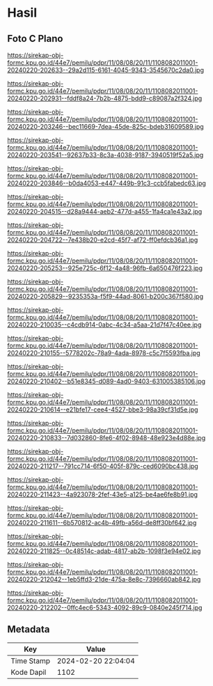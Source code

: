 # Hasil

## Foto C Plano

https://sirekap-obj-formc.kpu.go.id/44e7/pemilu/pdpr/11/08/08/20/11/1108082011001-20240220-202633--29a2d115-6161-4045-9343-3545670c2da0.jpg

https://sirekap-obj-formc.kpu.go.id/44e7/pemilu/pdpr/11/08/08/20/11/1108082011001-20240220-202931--fddf8a24-7b2b-4875-bdd9-c89087a2f324.jpg

https://sirekap-obj-formc.kpu.go.id/44e7/pemilu/pdpr/11/08/08/20/11/1108082011001-20240220-203246--bec11669-7dea-45de-825c-bdeb31609589.jpg

https://sirekap-obj-formc.kpu.go.id/44e7/pemilu/pdpr/11/08/08/20/11/1108082011001-20240220-203541--92637b33-8c3a-4038-9187-3940519f52a5.jpg

https://sirekap-obj-formc.kpu.go.id/44e7/pemilu/pdpr/11/08/08/20/11/1108082011001-20240220-203846--b0da4053-e447-449b-91c3-ccb5fabedc63.jpg

https://sirekap-obj-formc.kpu.go.id/44e7/pemilu/pdpr/11/08/08/20/11/1108082011001-20240220-204515--d28a9444-aeb2-477d-a455-1fa4ca1e43a2.jpg

https://sirekap-obj-formc.kpu.go.id/44e7/pemilu/pdpr/11/08/08/20/11/1108082011001-20240220-204722--7e438b20-e2cd-45f7-af72-ff0efdcb36a1.jpg

https://sirekap-obj-formc.kpu.go.id/44e7/pemilu/pdpr/11/08/08/20/11/1108082011001-20240220-205253--925e725c-6f12-4a48-96fb-6a650476f223.jpg

https://sirekap-obj-formc.kpu.go.id/44e7/pemilu/pdpr/11/08/08/20/11/1108082011001-20240220-205829--9235353a-f5f9-44ad-8061-b200c367f580.jpg

https://sirekap-obj-formc.kpu.go.id/44e7/pemilu/pdpr/11/08/08/20/11/1108082011001-20240220-210035--c4cdb914-0abc-4c34-a5aa-21d7f47c40ee.jpg

https://sirekap-obj-formc.kpu.go.id/44e7/pemilu/pdpr/11/08/08/20/11/1108082011001-20240220-210155--5778202c-78a9-4ada-8978-c5c7f5593fba.jpg

https://sirekap-obj-formc.kpu.go.id/44e7/pemilu/pdpr/11/08/08/20/11/1108082011001-20240220-210402--b51e8345-d089-4ad0-9403-631005385106.jpg

https://sirekap-obj-formc.kpu.go.id/44e7/pemilu/pdpr/11/08/08/20/11/1108082011001-20240220-210614--e21bfe17-cee4-4527-bbe3-98a39cf31d5e.jpg

https://sirekap-obj-formc.kpu.go.id/44e7/pemilu/pdpr/11/08/08/20/11/1108082011001-20240220-210833--7d032860-8fe6-4f02-8948-48e923e4d88e.jpg

https://sirekap-obj-formc.kpu.go.id/44e7/pemilu/pdpr/11/08/08/20/11/1108082011001-20240220-211217--791cc714-6f50-405f-879c-ced6090bc438.jpg

https://sirekap-obj-formc.kpu.go.id/44e7/pemilu/pdpr/11/08/08/20/11/1108082011001-20240220-211423--4a923078-2fef-43e5-a125-be4ae6fe8b91.jpg

https://sirekap-obj-formc.kpu.go.id/44e7/pemilu/pdpr/11/08/08/20/11/1108082011001-20240220-211611--6b570812-ac4b-49fb-a56d-de8ff30bf642.jpg

https://sirekap-obj-formc.kpu.go.id/44e7/pemilu/pdpr/11/08/08/20/11/1108082011001-20240220-211825--0c48514c-adab-4817-ab2b-1098f3e94e02.jpg

https://sirekap-obj-formc.kpu.go.id/44e7/pemilu/pdpr/11/08/08/20/11/1108082011001-20240220-212042--1eb5ffd3-21de-475a-8e8c-7396660ab842.jpg

https://sirekap-obj-formc.kpu.go.id/44e7/pemilu/pdpr/11/08/08/20/11/1108082011001-20240220-212202--0ffc4ec6-5343-4092-89c9-0840e245f714.jpg


## Metadata

| Key        | Value               |
| ---------- | ------------------- |
| Time Stamp | 2024-02-20 22:04:04 |
| Kode Dapil | 1102                |




